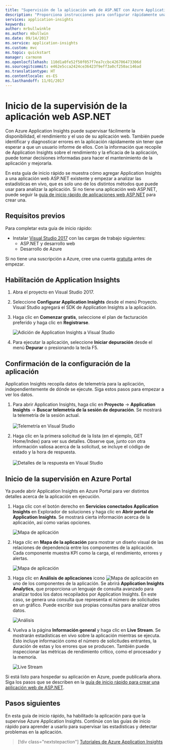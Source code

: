 ```yaml
---
title: "Supervisión de la aplicación web de ASP.NET con Azure Application Insights | Microsoft Docs"
description: "Proporciona instrucciones para configurar rápidamente una aplicación web ASP.NET para la supervisión con Application Insights"
services: application-insights
keywords: 
author: mrbullwinkle
ms.author: mbullwin
ms.date: 09/14/2017
ms.service: application-insights
ms.custom: mvc
ms.topic: quickstart
manager: carmonm
ms.openlocfilehash: 110d1a0fe52f50f057f7ea7ccbc426706473306d
ms.sourcegitcommit: e462e5cca2424ce36423f9eff3a0cf250ac146ad
ms.translationtype: HT
ms.contentlocale: es-ES
ms.lasthandoff: 11/01/2017
---
```

# <a name="start-monitoring-your-aspnet-web-application"></a>Inicio de la supervisión de la aplicación web ASP.NET

Con Azure Application Insights puede supervisar fácilmente la disponibilidad, el rendimiento y el uso de su aplicación web.  También puede identificar y diagnosticar errores en la aplicación rápidamente sin tener que esperar a que un usuario informe de ellos.  Con la información que recopile de Application Insights sobre el rendimiento y la eficacia de la aplicación, puede tomar decisiones informadas para hacer el mantenimiento de la aplicación y mejorarla.

En esta guía de inicio rápido se muestra cómo agregar Application Insights a una aplicación web ASP.NET existente y empezar a analizar las estadísticas en vivo, que es solo uno de los distintos métodos que puede usar para analizar la aplicación. Si no tiene una aplicación web ASP.NET, puede seguir la [guía de inicio rápido de aplicaciones web ASP.NET](../app-service/app-service-web-get-started-dotnet.md) para crear una.

## <a name="prerequisites"></a>Requisitos previos
Para completar esta guía de inicio rápido:

- Instalar [Visual Studio 2017](https://www.visualstudio.com/downloads/) con las cargas de trabajo siguientes:
    - ASP.NET y desarrollo web
    - Desarrollo de Azure


Si no tiene una suscripción a Azure, cree una cuenta [gratuita](https://azure.microsoft.com/free/) antes de empezar.

## <a name="enable-application-insights"></a>Habilitación de Application Insights

1. Abra el proyecto en Visual Studio 2017.
2. Seleccione **Configurar Application Insights** desde el menú Proyecto. Visual Studio agregará el SDK de Application Insights a la aplicación.
3. Haga clic en **Comenzar gratis**, seleccione el plan de facturación preferido y haga clic en **Registrarse**.

    ![Adición de Application Insights a Visual Studio](./media/quick-monitor-portal/add-application-insights.png)

4. Para ejecutar la aplicación, seleccione **Iniciar depuración** desde el menú **Depurar** o presionando la tecla F5.

## <a name="confirm-app-configuration"></a>Confirmación de la configuración de la aplicación

Application Insights recopila datos de telemetría para la aplicación, independientemente de dónde se ejecute. Siga estos pasos para empezar a ver los datos.

1. Para abrir Application Insights, haga clic en **Proyecto** -> **Application Insights** -> **Buscar telemetría de la sesión de depuración**.  Se mostrará la telemetría de la sesión actual.<BR><br>![Telemetría en Visual Studio](./media/quick-monitor-portal/telemetry-in-vs.png)

2. Haga clic en la primera solicitud de la lista (en el ejemplo, GET Home/Index) para ver sus detalles. Observe que, junto con otra información valiosa acerca de la solicitud, se incluye el código de estado y la hora de respuesta.<br><br>![Detalles de la respuesta en Visual Studio](media/quick-monitor-portal/request-details.png)

## <a name="start-monitoring-in-the-azure-portal"></a>Inicio de la supervisión en Azure Portal

Ya puede abrir Application Insights en Azure Portal para ver distintos detalles acerca de la aplicación en ejecución.

1. Haga clic con el botón derecho en **Servicios conectados Application Insights** en Explorador de soluciones y haga clic en **Abrir portal de Application Insights**.  Se mostrará cierta información acerca de la aplicación, así como varias opciones.

    ![Mapa de aplicación](media/quick-monitor-portal/001.png)

2. Haga clic en **Mapa de la aplicación** para mostrar un diseño visual de las relaciones de dependencia entre los componentes de la aplicación.  Cada componente muestra KPI como la carga, el rendimiento, errores y alertas.

    ![Mapa de aplicación](media/quick-monitor-portal/application-map.png)

3. Haga clic en **Análisis de aplicaciones** icono ![Mapa de aplicación](media/quick-monitor-portal/app-analytics-icon.png) en uno de los componentes de la aplicación.  Se abrirá **Application Insights Analytics**, que proporciona un lenguaje de consulta avanzado para analizar todos los datos recopilados por Application Insights.  En este caso, se genera una consulta que representa el número de solicitudes en un gráfico.  Puede escribir sus propias consultas para analizar otros datos.

    ![Análisis](media/quick-monitor-portal/analytics.png)

4. Vuelva a la página **Información general** y haga clic en **Live Stream**.  Se mostrarán estadísticas en vivo sobre la aplicación mientras se ejecuta.  Esto incluye información como el número de solicitudes entrantes, la duración de estas y los errores que se producen.  También puede inspeccionar las métricas de rendimiento crítico, como el procesador y la memoria.

    ![Live Stream](media/quick-monitor-portal/live-stream.png)

Si está listo para hospedar su aplicación en Azure, puede publicarla ahora. Siga los pasos que se describen en la [guía de inicio rápido para crear una aplicación web de ASP.NET](../app-service/app-service-web-get-started-dotnet.md#update-the-app-and-redeploy).

## <a name="next-steps"></a>Pasos siguientes
En esta guía de inicio rápido, ha habilitado la aplicación para que la supervise Azure Application Insights.  Continúe con las guías de inicio rápido para aprender a usarlo para supervisar las estadísticas y detectar problemas en la aplicación.

> [!div class="nextstepaction"]
> [Tutoriales de Azure Application Insights](app-insights-tutorial-runtime-exceptions.md)